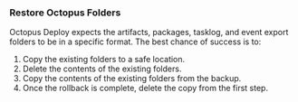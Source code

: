 ### Restore Octopus Folders

Octopus Deploy expects the artifacts, packages, tasklog, and event export folders to be in a specific format.  The best chance of success is to:

1. Copy the existing folders to a safe location.
2. Delete the contents of the existing folders.
3. Copy the contents of the existing folders from the backup.
4. Once the rollback is complete, delete the copy from the first step.